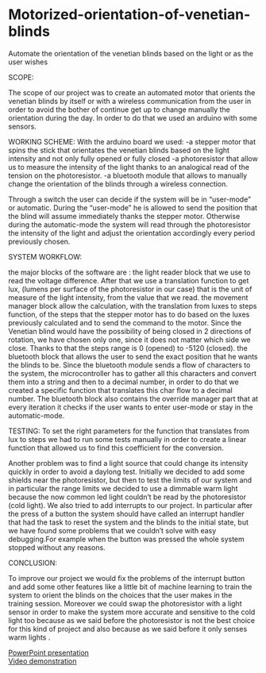 # Motorized-orientation-of-venetian-blinds
Automate the orientation of the venetian blinds based on the light or as the user wishes

SCOPE:

The scope of our project was to create an automated motor that orients the venetian blinds by itself or with a wireless communication from the user in order to avoid the bother of continue get up to change manually the orientation during the day.
In order to do that we used an arduino with some sensors.

WORKING SCHEME:
With the arduino board we used:
-a stepper motor that spins the stick that orientates the venetian blinds based on the light intensity and not only fully opened or fully closed
-a photoresistor that allow us to measure the intensity of the light thanks to an analogical read of the tension on the photoresistor.
-a bluetooth module that allows to manually change the orientation of the blinds through a wireless connection.

Through a switch the user can decide if the system will be in “user-mode” or automatic.
During the “user-mode” he is allowed to send the position that the blind will assume immediately thanks the stepper motor.
Otherwise during the automatic-mode the system will read through the photoresistor the intensity of the light and adjust the orientation accordingly every period previously chosen. 

SYSTEM WORKFLOW:

the major blocks of the software are :
the light reader block that we use to read the voltage difference. After that we use a translation function to get lux, (lumens per surface of the photoresistor in our case) that is the unit of measure of the light intensity, from the value that we read.
the movement manager block allow the calculation, with the translation from luxes to steps function,  of the steps that the stepper motor has to do based on the luxes previously calculated and to send the command to the motor. Since the Venetian blind would have the possibility of being closed in 2 directions of rotation, we have chosen only one, since it does not matter which side we close. Thanks to that the steps range is 0 (opened) to -5120 (closed).
the bluetooth block that allows the user to send the exact position that he wants the blinds to be. Since the bluetooth module sends a flow of characters to the system, the microcontroller has to gather all this characters and convert them into a string and then to a decimal number, in order to do that we created a specific function that translates this char flow to a decimal number. The bluetooth block also contains the override manager part that at every iteration it checks if the user wants to enter user-mode or stay in the automatic-mode. 


TESTING:
To set the right parameters for the function that translates from lux to steps we had to run some tests manually in order to create a linear function that allowed us to find this coefficient for the conversion.

Another problem was to find a light source that could change its intensity quickly in order to avoid a daylong test. Initially we decided to add some shields near the photoresistor, but then to test the limits of our system and in particular the range limits we decided to use a dimmable warm light because the now common led light couldn’t be read by the photoresistor (cold light).
We also tried to add interrupts to our project. In particular after the press of a button the system should have called an interrupt handler that had the task to reset the system and the blinds to the initial state, but we have found some problems that we couldn’t solve with easy debugging.For example when the button was pressed the whole system stopped without any reasons.

CONCLUSION:
 
To improve our project we would fix the problems of the interrupt button and add some other features like a little bit of machine learning to train the system to orient the blinds on the choices that the user makes in the training session.
Moreover we could swap the photoresistor with a light sensor in order to make the system more accurate and sensitive to the cold light too because as we said before the photoresistor is not the best choice for this kind of project and also because as we said before it only senses warm lights .

<a title="LINK" href="https://docs.google.com/presentation/d/1_qU5ETJd3HPaiEGd4Cfg13uD3JHw4tIzg7xWpKMwRN8/edit?usp=sharing" target="_blank" > PowerPoint presentation
 <br>
<a title="LINK" href="https://www.youtube.com/watch?v=DqiI_04X7rQ" target="_blank" > Video demonstration
 

